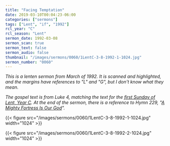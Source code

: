 ```yaml
---
title: "Facing Temptation"
date: 2019-03-10T00:04:23-06:00
categories: ["sermons"]
tags: ["Lent", "if", "1992"]
rcl_year: "C"
rcl_season: "Lent"
sermon_date: 1992-03-08
sermon_scan: true
sermon_text: false
sermon_audio: false
thumbnail: "/images/sermons/0060/1LentC-3-8-1992-1-1024.jpg"
sermon_number: "0060"
---
```

_This is a lenten sermon from March of 1992. It is scanned and highlighted, and the margins have references to "L" and "G", but I don't know what they mean._

<!--more-->

_The gospel text is from Luke 4, matching the text for the [first Sunday of Lent, Year C](https://lectionary.library.vanderbilt.edu/texts/?y=384&z=l&d=25). At the end of the sermon, there is a reference to Hymn 229, "[A Mighty Fortress Is Our God](https://hymnary.org/hymn/LBoW1978/229)"._

{{< figure src="/images/sermons/0060/1LentC-3-8-1992-1-1024.jpg" width="1024" >}}

{{< figure src="/images/sermons/0060/1LentC-3-8-1992-2-1024.jpg" width="1024" >}}
